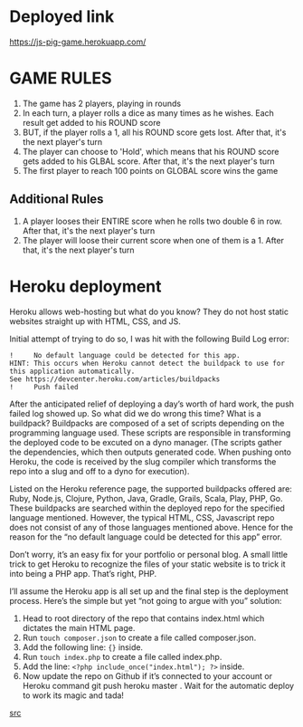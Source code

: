 # Deployed link
https://js-pig-game.herokuapp.com/

# GAME RULES

1. The game has 2 players, playing in rounds
2. In each turn, a player rolls a dice as many times as he wishes. Each result get added to his ROUND score
3. BUT, if the player rolls a 1, all his ROUND score gets lost. After that, it's the next player's turn
4. The player can choose to 'Hold', which means that his ROUND score gets added to his GLBAL score. After that, it's the next player's turn
5. The first player to reach 100 points on GLOBAL score wins the game

## Additional Rules

1. A player looses their ENTIRE score when he rolls two double 6 in row. After that, it's the next player's turn
2. The player will loose their current score when one of them is a 1. After that, it's the next player's turn

# Heroku deployment

Heroku allows web-hosting but what do you know? They do not host static websites straight up with HTML, CSS, and JS.

Initial attempt of trying to do so, I was hit with the following Build Log error:

```
!     No default language could be detected for this app.
HINT: This occurs when Heroku cannot detect the buildpack to use for this application automatically.
See https://devcenter.heroku.com/articles/buildpacks
!     Push failed
```

After the anticipated relief of deploying a day’s worth of hard work, the push failed log showed up. So what did we do wrong this time? What is a buildpack? Buildpacks are composed of a set of scripts depending on the programming language used. These scripts are responsible in transforming the deployed code to be excuted on a dyno manager. (The scripts gather the dependencies, which then outputs generated code. When pushing onto Heroku, the code is received by the slug compiler which transforms the repo into a slug and off to a dyno for execution).

Listed on the Heroku reference page, the supported buildpacks offered are: Ruby, Node.js, Clojure, Python, Java, Gradle, Grails, Scala, Play, PHP, Go. These buildpacks are searched within the deployed repo for the specified language mentioned. However, the typical HTML, CSS, Javascript repo does not consist of any of those languages mentioned above. Hence for the reason for the “no default language could be detected for this app” error.

Don’t worry, it’s an easy fix for your portfolio or personal blog. A small little trick to get Heroku to recognize the files of your static website is to trick it into being a PHP app. That’s right, PHP.

I’ll assume the Heroku app is all set up and the final step is the deployment process. Here’s the simple but yet “not going to argue with you” solution:

1. Head to root directory of the repo that contains index.html which dictates the main HTML page.
2. Run `touch composer.json` to create a file called composer.json.
3. Add the following line: `{}` inside.
4. Run `touch index.php` to create a file called index.php.
5. Add the line: `<?php include_once("index.html"); ?>` inside.
6. Now update the repo on Github if it’s connected to your account or Heroku command git push heroku master . Wait for the automatic deploy to work its magic and tada!

[src](https://medium.com/@winnieliang/how-to-run-a-simple-html-css-javascript-application-on-heroku-4e664c541b0b)
